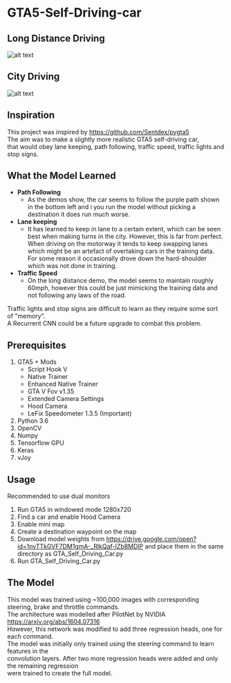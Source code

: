 # GTA5-Self-Driving-car

## Long Distance Driving
![alt text](https://github.com/Will-J-Gale/GTA5-Self-Driving-Car/blob/master/Images/LONG_DISTANCE_1.gif)  
## City Driving
![alt text](https://github.com/Will-J-Gale/GTA5-Self-Driving-Car/blob/master/Images/CITY3.gif)  

## Inspiration
This project was inspired by https://github.com/Sentdex/pygta5  
The aim was to make a slightly more realistic GTA5 self-driving car,  
that would obey lane keeping, path following, 
traffic speed, traffic lights and stop signs.  

## What the Model Learned
* __Path Following__
   * As the demos show, the car seems to follow the purple path shown in the bottom left and i you run the model without picking a destination it does run much worse.
* __Lane keeping__ 
   * It has learned to keep in lane to a certain extent, which can be seen best when making turns in the city. However, this is far from perfect. When driving on the motorway it tends to keep swapping lanes which might be an artefact of overtaking cars in the training data. For some reason it occasionally drove down the hard-shoulder which was not done in training.
* __Traffic Speed__
   * On the long distance demo, the model seems to maintain roughly 60mph, however this could be just mimicking the training data and not following any laws of the road.

Traffic lights and stop signs are difficult to learn as they require some sort of "memory".   
A Recurrent  CNN could be a future upgrade to combat this problem.

## Prerequisites
1. GTA5 + Mods
   * Script Hook V
   * Native Trainer
   * Enhanced Native Trainer
   * GTA V Fov v1.35
   * Extended Camera Settings
   * Hood Camera
   * LeFix Speedometer 1.3.5 (Important)
2. Python 3.6
3. OpenCV
4. Numpy
5. Tensorflow GPU
6. Keras
7. vJoy

## Usage
Recommended to use dual monitors
1. Run GTA5 in windowed mode 1280x720
2. Find a car and enable Hood Camera
3. Enable mini map
4. Create a destination waypoint on the map
5. Download model weights from https://drive.google.com/open?id=1nyTTkGVF7DM1gmA-_RlkQaf-IZb8MDlP and place them in the same directory as GTA_Self_Driving_Car.py 
5. Run GTA_Self_Driving_Car.py

## The Model
This model was trained using ~100,000 images with corresponding steering, brake and throttle commands.  
The architecture was modelled after PilotNet by NVIDIA https://arxiv.org/abs/1604.07316  
However, this network was modified to add three regression heads, one for each command.  
The model was initially only trained using the steering command to learn features in the  
convolution layers. After two more regression heads were added and only the remaining regression  
were trained to create the full model.
